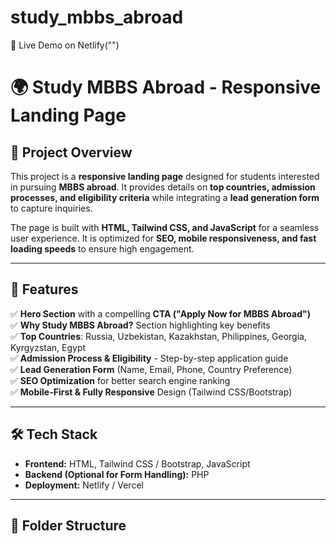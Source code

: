 # study_mbbs_abroad

🔗 Live Demo on Netlify("")


# 🌍 Study MBBS Abroad - Responsive Landing Page

## **🚀 Project Overview**
This project is a **responsive landing page** designed for students interested in pursuing **MBBS abroad**. It provides details on **top countries, admission processes, and eligibility criteria** while integrating a **lead generation form** to capture inquiries. 

The page is built with **HTML, Tailwind CSS, and JavaScript** for a seamless user experience. It is optimized for **SEO, mobile responsiveness, and fast loading speeds** to ensure high engagement. 

---

## **📌 Features**
✅ **Hero Section** with a compelling **CTA ("Apply Now for MBBS Abroad")**  
✅ **Why Study MBBS Abroad?** Section highlighting key benefits  
✅ **Top Countries**: Russia, Uzbekistan, Kazakhstan, Philippines, Georgia, Kyrgyzstan, Egypt  
✅ **Admission Process & Eligibility** - Step-by-step application guide  
✅ **Lead Generation Form** (Name, Email, Phone, Country Preference)  
✅ **SEO Optimization** for better search engine ranking  
✅ **Mobile-First & Fully Responsive** Design (Tailwind CSS/Bootstrap)  

---

## **🛠️ Tech Stack**
- **Frontend:** HTML, Tailwind CSS / Bootstrap, JavaScript  
- **Backend (Optional for Form Handling):** PHP  
- **Deployment:** Netlify / Vercel  

---

## **📂 Folder Structure**
